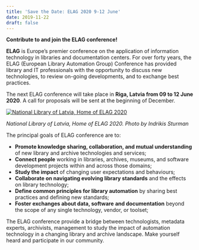 ```yaml
---
title: 'Save the Date: ELAG 2020 9-12 June'
date: 2019-11-22
draft: false
---
```


**Contribute to and join the ELAG conference!**

 **ELAG** is Europe’s premier conference on the application of information technology in libraries and documentation centers. For over forty years, the ELAG (European Library Automation Group) Conference has provided library and IT professionals with the opportunity to discuss new technologies, to review on-going developments, and to exchange best practices. 
 
 The next ELAG conference will take place in **Riga, Latvia from 09 to 12 June 2020**. A call for proposals will be sent at the beginning of December.  
 
[![National Library of Latvia, Home of ELAG 2020](/posts/images/author_indrikis_sturmanis.jpg?w=300)](/posts/images/author_indrikis_sturmanis.jpg) 

_National Library of Latvia, Home of ELAG 2020. Photo by Indrikis Sturman_
 
 The principal goals of ELAG conference are to:

*   **Promote knowledge sharing, collaboration, and mutual understanding** of new library and archive technologies and services;
*   **Connect people** working in libraries, archives, museums, and software development projects within and across those domains;
*   **Study the impact** of changing user expectations and behaviours;
*   **Collaborate on navigating evolving library standards** and the effects on library technology;
*   **Define common principles for library automation** by sharing best practices and defining new standards;
*   **Foster exchanges about data, software** **and documentation** beyond the scope of any single technology, vendor, or toolset;

The ELAG conference provide a bridge between technologists, metadata experts, archivists, management to study the impact of automation technology in a changing library and archive landscape. Make yourself heard and participate in our community.